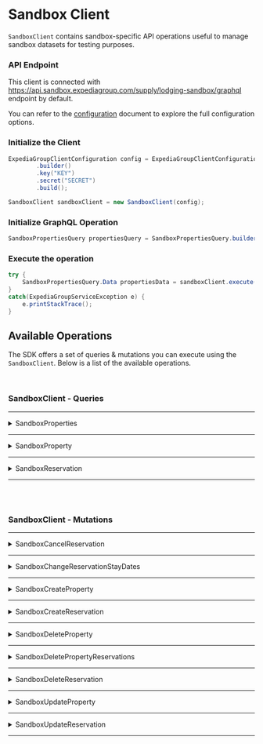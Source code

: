 # Sandbox Client
`SandboxClient` contains sandbox-specific API operations useful to manage sandbox datasets for testing purposes.

### API Endpoint
This client is connected with https://api.sandbox.expediagroup.com/supply/lodging-sandbox/graphql endpoint by default.

You can refer to the [configuration]() document to explore the full configuration options.

### Initialize the Client
```java
ExpediaGroupClientConfiguration config = ExpediaGroupClientConfiguration
        .builder()
        .key("KEY")
        .secret("SECRET")
        .build();

SandboxClient sandboxClient = new SandboxClient(config);
```

### Initialize GraphQL Operation
```java
SandboxPropertiesQuery propertiesQuery = SandboxPropertiesQuery.builder().build();
```

### Execute the operation
```java
try {
    SandboxPropertiesQuery.Data propertiesData = sandboxClient.execute(propertiesQuery);
}
catch(ExpediaGroupServiceException e) {
    e.printStackTrace();
}
```

## Available Operations
The SDK offers a set of queries & mutations you can execute using the `SandboxClient`. Below is a list of the available operations.

<br />

### SandboxClient - Queries

<hr />

<details>
   <summary>SandboxProperties</summary>

<br />

**Summary:** Retrieves a paginated results of properties in the sandbox environment

**Operation Class Name:** `SandboxPropertiesQuery`

**Operation Inputs:**

| Name               | Type               | Required            |
|--------------------|--------------------|---------------------|
| `cursor`           | `String`           | No                  |
| `limit`            | `Int`              | No                  |
| `skipReservations` | `Boolean! = false` | No (defaults false) |

<br />

⚠️ Documentation is unavailable at the moment  |  **[Query Definition](https://github.com/ExpediaGroup/lodging-connectivity-graphql-operations/blob/main/sandbox/operations/queries/SandboxProperties.query.graphql)  |  [Reference]()**
</details>

<hr /><details>
   <summary>SandboxProperty</summary>

<br />

**Summary:** Retrieves a single property from the sandbox environment.

**Operation Class Name:** `SandboxPropertyQuery`

**Operation Inputs:**

| Name                 | Type               | Required            |
|----------------------|--------------------|---------------------|
| `id`                 | `ID!`              | Yes                 |
| `reservationsCursor` | `String`           | No                  |
| `reservationsLimit`  | `Int`              | No                  |
| `skipReservations`   | `Boolean! = false` | No (defaults false) |

<br />

⚠️ Documentation is unavailable at the moment | **[Query Definition](https://github.com/ExpediaGroup/lodging-connectivity-graphql-operations/blob/main/sandbox/operations/queries/SandboxProperty.query.graphql)  |  [Reference]()**
</details>

<hr /><details>
   <summary>SandboxReservation</summary>

<br />

**Summary:** Retrieves a single reservation

**Operation Class Name:** `SandboxReservationQuery`

**Operation Inputs:**

| Name | Type  | Description    | Required |
|------|-------|----------------|----------|
| `id` | `ID!` | Reservation ID | Yes      |

<br />

⚠️ Documentation is unavailable at the moment | **[Query Definition](https://github.com/ExpediaGroup/lodging-connectivity-graphql-operations/blob/main/sandbox/operations/queries/SandboxReservation.query.graphql)  |  [Reference]()**
</details>

<hr />

<br /><br />

### SandboxClient - Mutations

<hr />

<details>
   <summary>SandboxCancelReservation</summary>

<br />

**Summary:** Cancels a reservation

**Operation Class Name:** `SandboxCancelReservationMutation`

**Operation Inputs:**

| Name    | Type                      | Required |
|---------|---------------------------|----------|
| `input` | `CancelReservationInput!` | Yes      |

<br />

⚠️ Documentation is unavailable at the moment | **[Mutation Definition](https://github.com/ExpediaGroup/lodging-connectivity-graphql-operations/blob/main/sandbox/operations/mutations/SandboxCancelReservation.mutation.graphql)  |  [Reference]()**
</details>

<hr /><details>
   <summary>SandboxChangeReservationStayDates</summary>

<br />

**Summary:** Updates the stay dates of a reservation.

**Operation Class Name:** `SandboxChangeReservationStayDatesMutation`

**Operation Inputs:**

| Name    | Type                               | Required |
|---------|------------------------------------|----------|
| `input` | `ChangeReservationStayDatesInput!` | Yes      |

<br />

⚠️ Documentation is unavailable at the moment | **[Mutation Definition](https://github.com/ExpediaGroup/lodging-connectivity-graphql-operations/blob/main/sandbox/operations/mutations/SandboxChangeReservationStayDates.mutation.graphql)  |  [Reference]()**
</details>

<hr /><details>
   <summary>SandboxCreateProperty</summary>

<br />

**Summary:** Creates a new property in the sandbox environment.

**Operation Class Name:** `SandboxCreatePropertyMutation`

**Operation Inputs:**

| Name    | Type                   | Required |
|---------|------------------------|----------|
| `input` | `CreatePropertyInput!` | Yes      |

<br />

⚠️ Documentation is unavailable at the moment | **[Mutation Definition](https://github.com/ExpediaGroup/lodging-connectivity-graphql-operations/blob/main/sandbox/operations/mutations/SandboxCreateProperty.mutation.graphql)  |  [Reference]()**
</details>

<hr /><details>
   <summary>SandboxCreateReservation</summary>

<br />

**Summary:** Creates a new reservation on a sandbox property

**Operation Class Name:** `SandboxCreateReservationMutation`

**Operation Inputs:**

| Name    | Type                      | Required |
|---------|---------------------------|----------|
| `input` | `CreateReservationInput!` | Yes      |

<br />

⚠️ Documentation is unavailable at the moment | **[Mutation Definition](https://github.com/ExpediaGroup/lodging-connectivity-graphql-operations/blob/main/sandbox/operations/mutations/SandboxCreateReservation.mutation.graphql)  |  [Reference]()**
</details>

<hr /><details>
   <summary>SandboxDeleteProperty</summary>

<br />

**Summary:** Deletes sandbox property

**Operation Class Name:** `SandboxDeletePropertyMutation`

**Operation Inputs:**

| Name    | Type                   | Required |
|---------|------------------------|----------|
| `input` | `DeletePropertyInput!` | Yes      |

<br />

⚠️ Documentation is unavailable at the moment | **[Mutation Definition](https://github.com/ExpediaGroup/lodging-connectivity-graphql-operations/blob/main/sandbox/operations/mutations/SandboxDeleteProperty.mutation.graphql)  |  [Reference]()**
</details>

<hr /><details>
   <summary>SandboxDeletePropertyReservations</summary>

<br />

**Summary:** Deletes all sandbox property's reservations

**Operation Class Name:** `SandboxDeletePropertyReservationsMutation`

**Operation Inputs:**

| Name    | Type                               | Required |
|---------|------------------------------------|----------|
| `input` | `DeletePropertyReservationsInput!` | Yes      |

<br />

⚠️ Documentation is unavailable at the moment | **[Mutation Definition](https://github.com/ExpediaGroup/lodging-connectivity-graphql-operations/blob/main/sandbox/operations/mutations/SandboxDeletePropertyReservations.mutation.graphql)  |  [Reference]()**
</details>

<hr /><details>
   <summary>SandboxDeleteReservation</summary>

<br />

**Summary:** Deletes a single reservation on a sandbox property

**Operation Class Name:** `SandboxDeleteReservationMutation`

**Operation Inputs:**

| Name    | Type                      | Required |
|---------|---------------------------|----------|
| `input` | `DeleteReservationInput!` | Yes      |

<br />

⚠️ Documentation is unavailable at the moment | **[Mutation Definition](https://github.com/ExpediaGroup/lodging-connectivity-graphql-operations/blob/main/sandbox/operations/mutations/SandboxDeleteReservation.mutation.graphql)  |  [Reference]()**
</details>

<hr /><details>
   <summary>SandboxUpdateProperty</summary>

<br />

**Summary:** Updates sandbox property data.

**Operation Class Name:** `SandboxUpdatePropertyMutation`

**Operation Inputs:**

| Name    | Type                   | Required |
|---------|------------------------|----------|
| `input` | `UpdatePropertyInput!` | Yes      |

<br />

⚠️ Documentation is unavailable at the moment | **[Mutation Definition](https://github.com/ExpediaGroup/lodging-connectivity-graphql-operations/blob/main/sandbox/operations/mutations/SandboxUpdateProperty.mutation.graphql)  |  [Reference]()**
</details>

<hr /><details>
   <summary>SandboxUpdateReservation</summary>

<br />

**Summary:** Updates single reservation on a sandbox property.

**Operation Class Name:** `SandboxUpdateReservationMutation`

**Operation Inputs:**

| Name    | Type                      | Required |
|---------|---------------------------|----------|
| `input` | `UpdateReservationInput!` | Yes      |

<br />

⚠️ Documentation is unavailable at the moment | **[Mutation Definition](https://github.com/ExpediaGroup/lodging-connectivity-graphql-operations/blob/main/sandbox/operations/mutations/SandboxUpdateReservation.mutation.graphql)  |  [Reference]()**
</details>

<hr />
